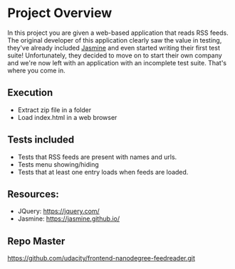 # Project Overview

In this project you are given a web-based application that reads RSS feeds. The original developer of this application clearly saw the value in testing, they've already included [Jasmine](http://jasmine.github.io/) and even started writing their first test suite! Unfortunately, they decided to move on to start their own company and we're now left with an application with an incomplete test suite. That's where you come in.


## Execution

* Extract zip file in a folder
* Load index.html in a web browser

## Tests included
* Tests that RSS feeds are present with names and urls.
* Tests menu showing/hiding
* Tests that at least one entry loads when feeds are loaded.


## Resources:
* JQuery: https://jquery.com/
* Jasmine: https://jasmine.github.io/

## Repo Master
https://github.com/udacity/frontend-nanodegree-feedreader.git
